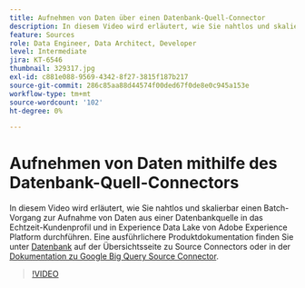 ```yaml
---
title: Aufnehmen von Daten über einen Datenbank-Quell-Connector
description: In diesem Video wird erläutert, wie Sie nahtlos und skalierbar einen Batch-Vorgang zur Aufnahme von Daten aus einer Datenbankquelle in das Echtzeit-Kundenprofil und in Experience Data Lake von Adobe Experience Platform durchführen.
feature: Sources
role: Data Engineer, Data Architect, Developer
level: Intermediate
jira: KT-6546
thumbnail: 329317.jpg
exl-id: c881e088-9569-4342-8f27-3815f187b217
source-git-commit: 286c85aa88d44574f00ded67f0de8e0c945a153e
workflow-type: tm+mt
source-wordcount: '102'
ht-degree: 0%

---
```


# Aufnehmen von Daten mithilfe des Datenbank-Quell-Connectors

In diesem Video wird erläutert, wie Sie nahtlos und skalierbar einen Batch-Vorgang zur Aufnahme von Daten aus einer Datenbankquelle in das Echtzeit-Kundenprofil und in Experience Data Lake von Adobe Experience Platform durchführen. Eine ausführlichere Produktdokumentation finden Sie unter [Datenbank](https://experienceleague.adobe.com/docs/experience-platform/sources/home.html?lang=de#database) auf der Übersichtsseite zu Source Connectors oder in der [Dokumentation zu Google Big Query Source Connector](https://experienceleague.adobe.com/docs/experience-platform/sources/ui-tutorials/create/databases/bigquery.html?lang=de).

>[!VIDEO](https://video.tv.adobe.com/v/3475990?captions=ger&learn=on&enablevpops)
